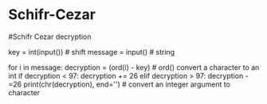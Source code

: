 # Schifr-Cezar
#Schifr Cezar decryption

key = int(input()) # shift
message = input() # string

for i in message:
    decryption = (ord(i) - key) # ord() convert a character to an int
    if decryption  < 97:
        decryption += 26
    elif decryption > 97:
        decryption -=26
    print(chr(decryption), end='') # convert an integer argument to character
